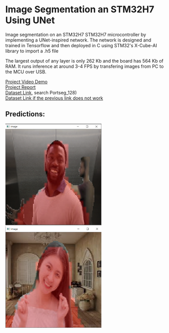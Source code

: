 # Image Segmentation an STM32H7 Using UNet
Image segmentation on an STM32H7 STM32H7 microcontroller by implementing a UNet-inspired network. The network is designed and trained in Tensorflow and then deployed in C using STM32's X-Cube-AI library to import a .h5 file
  
The largest output of any layer is only 262 Kb and the board has 564 Kb of RAM. It runs inference at around 3-4 FPS by transfering images from PC to the MCU over USB.
  
[Project Video Demo](https://youtu.be/YPcGJSoCRz8?si=xzU44AGaH6TY4_KT)  
[Project Report](https://drive.google.com/file/d/1XYlqI2QfMuekKod-7ds-QvBYevuGWSJv/view?usp=sharing)  
[Dataset Link](https://github.com/anilsathyan7/Portrait-Segmentation), search Portseg_128)  
[Dataset Link if the previous link does not work](https://drive.google.com/file/d/1UBLzvcqvt_fin9Y-48I_-lWQYfYpt_6J/view)  

## Predictions:

<img src="https://github.com/hershey890/Image_Segmentation_STM32/blob/main/readme_img1.png" width=300>
<img src="https://github.com/hershey890/Image_Segmentation_STM32/blob/main/readme_img2.png" width=300>
